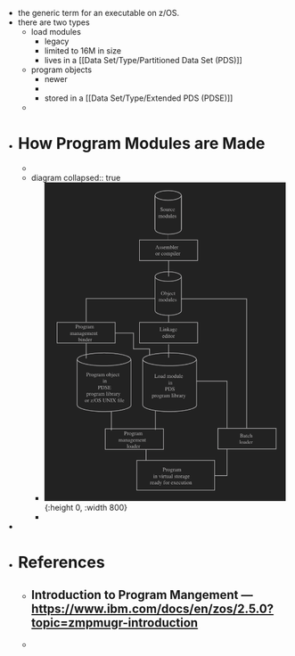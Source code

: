 - the generic term for an executable on z/OS.
- there are two types
	- load modules
		- legacy
		- limited to 16M in size
		- lives in a [[Data Set/Type/Partitioned Data Set (PDS)]]
	- program objects
		- newer
		-
		- stored in a [[Data Set/Type/Extended PDS (PDSE)]]
	-
- # How Program Modules are Made
	-
	- diagram
	  collapsed:: true
		- ![image.png](../assets/image_1754180789322_0.png){:height 0, :width 800}
		-
-
- # References
	- Introduction to Program Mangement — https://www.ibm.com/docs/en/zos/2.5.0?topic=zmpmugr-introduction
		-
	-